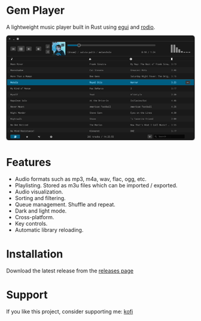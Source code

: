 # Gem Player

A lightweight music player built in Rust using [egui](https://github.com/emilk/egui) and [rodio](https://github.com/RustAudio/rodio).

![kapture](assets/kapture.gif)

# Features

- Audio formats such as mp3, m4a, wav, flac, ogg, etc.
- Playlisting. Stored as m3u files which can be imported / exported.
- Audio visualization.
- Sorting and filtering.
- Queue management. Shuffle and repeat.
- Dark and light mode.
- Cross-platform.
- Key controls.
- Automatic library reloading.

# Installation

Download the latest release from the [releases page](https://github.com/JamesMoreau/gem-player/releases)

# Support

If you like this project, consider supporting me: [kofi](https://ko-fi.com/jamesmoreau)
